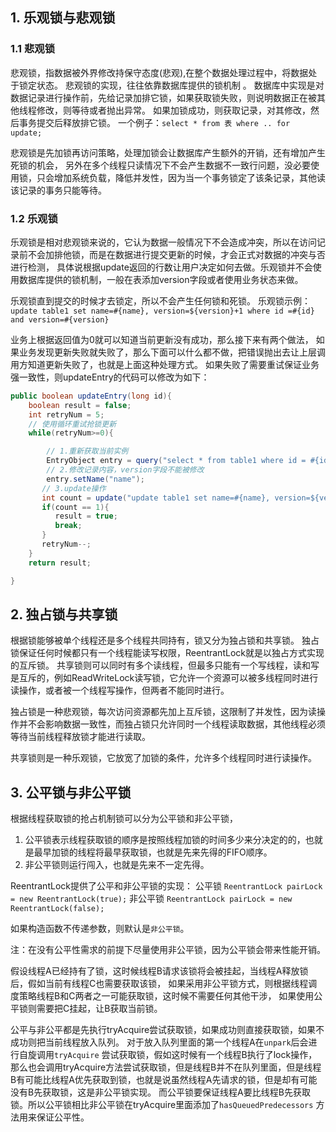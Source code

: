 ## 1. 乐观锁与悲观锁
### 1.1 悲观锁
悲观锁，指数据被外界修改持保守态度(悲观),在整个数据处理过程中，将数据处于锁定状态。 悲观锁的实现，往往依靠数据库提供的锁机制 。
数据库中实现是对数据记录进行操作前，先给记录加排它锁，如果获取锁失败，则说明数据正在被其他线程修改，则等待或者抛出异常。
如果加锁成功，则获取记录，对其修改，然后事务提交后释放排它锁。
一个例子：`select * from 表 where .. for update;` 

悲观锁是先加锁再访问策略，处理加锁会让数据库产生额外的开销，还有增加产生死锁的机会，
另外在多个线程只读情况下不会产生数据不一致行问题，没必要使用锁，只会增加系统负载，降低并发性，因为当一个事务锁定了该条记录，其他读该记录的事务只能等待。

### 1.2 乐观锁
乐观锁是相对悲观锁来说的，它认为数据一般情况下不会造成冲突，所以在访问记录前不会加排他锁，而是在数据进行提交更新的时候，才会正式对数据的冲突与否进行检测，
具体说根据update返回的行数让用户决定如何去做。乐观锁并不会使用数据库提供的锁机制，一般在表添加version字段或者使用业务状态来做。

乐观锁直到提交的时候才去锁定，所以不会产生任何锁和死锁。
乐观锁示例：`update table1 set name=#{name}, version=${version}+1 where id =#{id} and version=#{version}` 

业务上根据返回值为0就可以知道当前更新没有成功，那么接下来有两个做法，
如果业务发现更新失败就失败了，那么下面可以什么都不做，把错误抛出去让上层调用方知道更新失败了，也就是上面这种处理方式。
如果失败了需要重试保证业务强一致性，则updateEntry的代码可以修改为如下：
```java
public boolean updateEntry(long id){
    boolean result = false;
    int retryNum = 5;
    // 使用循环重试抢锁更新
    while(retryNum>=0){

        // 1.重新获取当前实例
        EntryObject entry = query("select * from table1 where id = #{id}",id);
        // 2.修改记录内容，version字段不能被修改
        entry.setName("name");
       // 3.update操作
       int count = update("update table1 set name=#{name}, version=${version}+1 where id =#{id} and version=#{version}", id, entry.getName(), entry.getVersion());
       if(count == 1){
          result = true;
          break;
       }
       retryNum--;
    }
    return result;

}
```

## 2. 独占锁与共享锁
根据锁能够被单个线程还是多个线程共同持有，锁又分为独占锁和共享锁。
独占锁保证任何时候都只有一个线程能读写权限，ReentrantLock就是以独占方式实现的互斥锁。
共享锁则可以同时有多个读线程，但最多只能有一个写线程，读和写是互斥的，例如ReadWriteLock读写锁，它允许一个资源可以被多线程同时进行读操作，或者被一个线程写操作，但两者不能同时进行。

独占锁是一种悲观锁，每次访问资源都先加上互斥锁，这限制了并发性，因为读操作并不会影响数据一致性，而独占锁只允许同时一个线程读取数据，其他线程必须等待当前线程释放锁才能进行读取。

共享锁则是一种乐观锁，它放宽了加锁的条件，允许多个线程同时进行读操作。

## 3. 公平锁与非公平锁
根据线程获取锁的抢占机制锁可以分为公平锁和非公平锁，

1. 公平锁表示线程获取锁的顺序是按照线程加锁的时间多少来分决定的的，也就是最早加锁的线程将最早获取锁，也就是先来先得的FIFO顺序。
2. 非公平锁则运行闯入，也就是先来不一定先得。

ReentrantLock提供了公平和非公平锁的实现：
公平锁 `ReentrantLock pairLock = new ReentrantLock(true);` 
非公平锁 `ReentrantLock pairLock = new ReentrantLock(false);` 

如果构造函数不传递参数，则默认是`非公平锁`。

注：在没有公平性需求的前提下尽量使用非公平锁，因为公平锁会带来性能开销。

假设线程A已经持有了锁，这时候线程B请求该锁将会被挂起，当线程A释放锁后，假如当前有线程C也需要获取该锁，
如果采用非公平锁方式，则根据线程调度策略线程B和C两者之一可能获取锁，这时候不需要任何其他干涉，
如果使用公平锁则需要把C挂起，让B获取当前锁。


公平与非公平都是先执行tryAcquire尝试获取锁，如果成功则直接获取锁，如果不成功则把当前线程放入队列。
对于放入队列里面的第一个线程A在`unpark`后会进行自旋调用`tryAcquire` 尝试获取锁，假如这时候有一个线程B执行了lock操作，那么也会调用tryAcquire方法尝试获取锁，但是线程B并不在队列里面，但是线程B有可能比线程A优先获取到锁，也就是说虽然线程A先请求的锁，但是却有可能没有B先获取锁，这是非公平锁实现。
而公平锁要保证线程A要比线程B先获取锁。所以公平锁相比非公平锁在tryAcquire里面添加了`hasQueuedPredecessors` 方法用来保证公平性。
